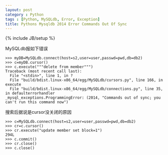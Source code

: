 ```yaml
---
layout: post
category : Python
tags : [Python, MySQLdb, Error, Exception]
title: Pythons Mysqldb 2014 Error Commands Out Of Sync
---
```

{% include JB/setup %}

MySQLdb报如下错误

	>>> myDB=MySQLdb.connect(host=s2,user=user,passwd=pwd,db=db2)
	>>> c=myDB.cursor()
	>>> c.execute("""delete from member""")
	Traceback (most recent call last):
	  File "<stdin>", line 1, in ?
	  File "build/bdist.linux-x86_64/egg/MySQLdb/cursors.py", line 166, in execute
	  File "build/bdist.linux-x86_64/egg/MySQLdb/connections.py", line 35, in defaulterrorhandler
	_mysql_exceptions.ProgrammingError: (2014, "Commands out of sync; you can't run this command now")

搜索后据说是cursor没关闭的原因

	>>> c=MySQLdb.connect(host=s2,user=user,passwd=pwd,db=db2)
	>>> cr=c.cursor()
	>>> cr.execute("update member set block=1")
	294L
	>>> c.commit()
	>>> cr.close()
	>>> c.close()
